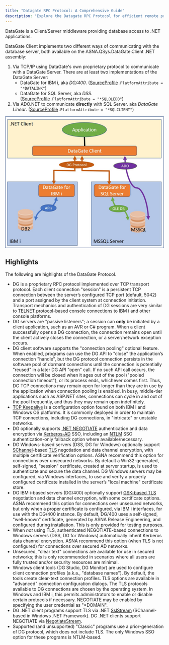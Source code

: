 ```yaml
---
title: "Datagate RPC Protocol: A Comprehensive Guide"
description: "Explore the Datagate RPC Protocol for efficient remote procedure calls. Learn setup, usage, and best practices in this detailed guide."
---
```


DataGate is a Client/Server middleware providing database access to .NET applications.

DataGate Client implements two different ways of communicating with the database server, both available on the ASNA.QSys.DataGate.Client .NET assembly:
1. Via TCP/IP using DataGate's own proprietary protocol to communicate with a DataGate Server. There are at least two implementations of the DataGate Server:
    * DataGate for IBM i, aka _DG/400_.  ([SourceProfile](/reference/datagate/datagate-providers/source-profile.html)`.PlatformAttribute = "*DATALINK"`)
    * DataGate for SQL Server, aka _DSS_. ([SourceProfile](/reference/datagate/datagate-providers/source-profile.html)`.PlatformAttribute = "*SQLOLEDB"`)
2. Via ADO.NET to communicate **directly** with SQL Server. aka _DataGate Linear_. ([SourceProfile](/reference/datagate/datagate-providers/source-profile.html)`.PlatformAttribute = "*SQLCLIENT"`)

![DataGate Client/Server Protocol](images/dg-dual-protocol.jpg)

## Highlights
The following are highlights of the DataGate Protocol.

* DG is a proprietary RPC protocol implemented over TCP transport protocol. Each client connection "session" is a persistent TCP connection between the server’s configured TCP port (default, 5042) and a port assigned by the client system at connection initiation.  Transport mechanics and authentication of DG sessions are very similar to [TELNET protocol](https://datatracker.ietf.org/doc/html/rfc854)-based console connections to IBM&nbsp;i and other console platforms.
* DG servers are "passive listeners"; a session can **only** be initiated by a client application, such as an AVR or C# program.  When a client successfully opens a DG connection, the connection remains open until the client actively closes the connection, or a server/network exception occurs.
* DG client software supports the "connection pooling" optional feature.  When enabled, programs can use the DG API to "close" the application’s connection "handle", but the DG protocol connection persists in the software pool of dormant connections until the connection is potentially "reused" in a later DG API "open" call.  If no such API call occurs, the connection will be closed when it ages out of the pool ("pooled connection timeout"), or its process ends, whichever comes first.  Thus, DG TCP connections may remain open for longer than they are in use by the application when connection pooling is enabled.  In busy, middle-tier applications such as ASP.NET sites, connections can cycle in and out of the pool frequently, and thus they may remain open indefinitely.
* [TCP Keepalive](https://en.wikipedia.org/wiki/Keepalive#TCP_keepalive) is a configuration option found on both IBM&nbsp;i and Windows OS platforms.  It is commonly deployed in order to maintain TCP connections, including DG connections, in "intricate" or unstable networks.
* DG optionally supports [.NET NEGOTIATE](https://learn.microsoft.com/en-us/openspecs/windows_protocols/ms-nns/93df08eb-a6c4-4dff-81c3-519cf7236df4) authentication and data encryption via [Kerberos-AD](https://learn.microsoft.com/en-us/windows-server/security/kerberos/kerberos-authentication-overview) SSO, including an [NTLM](https://learn.microsoft.com/en-us/windows-server/security/kerberos/ntlm-overview) SSO authentication-only fallback option where available/necessary.
* DG Windows-based servers (DSS, DG for Windows) optionally support [SChannel](https://learn.microsoft.com/en-us/windows/win32/secauthn/secure-channel)-based [TLS](https://learn.microsoft.com/en-us/windows-server/security/tls/tls-ssl-schannel-ssp-overview) negotiation and data channel encryption, with multiple certificate verification options.  ASNA recommend this option for connections over unsecured networks. By default a Win32-generated, self-signed, "session" certificate, created at server startup, is used to authenticate and secure the data channel.  DG Windows servers may be configured, via Windows interfaces, to use and verify a properly configured certificate installed in the server’s "local machine" certificate store.
* DG IBM&nbsp;i-based servers (DG/400) optionally support [GSK-based TLS](https://www.ibm.com/docs/en/i/7.3?topic=sockets-global-security-kit-gskit-apis) negotiation and data channel encryption, with some certificate options.  ASNA recommend this option for connections over unsecured networks, but only when a proper certificate is configured, via IBM&nbsp;i interfaces, for use with the DG/400 instance. By default, DG/400 uses a self-signed, "well-known" certificate, generated by ASNA Release Engineering, and configured during installation. This is only provided for testing purposes.
* When _not_ using TLS, authenticated NEGOTIATE-based connections to Windows servers (DSS, DG for Windows) automatically inherit Kerberos data channel encryption.  ASNA recommend this option (when TLS is not configured) for connections over secured AD networks.
* Unsecured, "clear text" connections are available for use in secured networks; this is only recommended in scenarios where all users are fully trusted and/or security resources are minimal.
* Windows client tools (DG Studio, DG Monitor) are used to configure client connection profiles (a.k.a., "database names").  By default, the tools create clear-text connection profiles.  TLS options are available in "advanced" connection configuration dialogs.  The TLS protocols available to DG connections are chosen by the operating system. In Windows and IBM&nbsp;i, this permits administrators to enable or disable certain protocols if necessary. NEGOTIATE may be enabled by specifying the user credential as "*DOMAIN".
* DG .NET client programs support TLS via .NET [SslStream](https://learn.microsoft.com/en-us/dotnet/api/system.net.security.sslstream?view=netframework-4.8.1) (SChannel-based in Windows .NET Framework).  DG .NET clients support NEGOTIATE via [NegotiateStream](https://learn.microsoft.com/en-us/dotnet/api/system.net.security.negotiatestream?view=netframework-4.8.1).
* Supported (and unsupported) "Classic" programs use a prior-generation of DG protocol, which does not include TLS.  The only Windows SSO option for these programs is NTLM-based.


